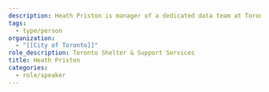 ```yaml
---
description: Heath Priston is manager of a dedicated data team at Toronto Shelter & Support Services. He has worked in data & policy for community and social services teams at the City of Toronto for 15 years.
tags:
  - type/person
organization:
  - "[[City of Toronto]]"
role_description: Toronto Shelter & Support Services
title: Heath Priston
categories:
  - role/speaker
---
```

